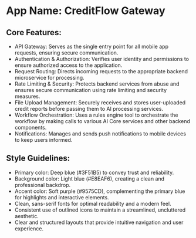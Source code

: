 # **App Name**: CreditFlow Gateway

## Core Features:

- API Gateway: Serves as the single entry point for all mobile app requests, ensuring secure communication.
- Authentication & Authorization: Verifies user identity and permissions to ensure authorized access to the application.
- Request Routing: Directs incoming requests to the appropriate backend microservice for processing.
- Rate Limiting & Security: Protects backend services from abuse and ensures secure communication using rate limiting and security measures.
- File Upload Management: Securely receives and stores user-uploaded credit reports before passing them to AI processing services.
- Workflow Orchestration: Uses a rules engine tool to orchestrate the workflow by making calls to various AI Core services and other backend components.
- Notifications: Manages and sends push notifications to mobile devices to keep users informed.

## Style Guidelines:

- Primary color: Deep blue (#3F51B5) to convey trust and reliability.
- Background color: Light blue (#E8EAF6), creating a clean and professional backdrop.
- Accent color: Soft purple (#9575CD), complementing the primary blue for highlights and interactive elements.
- Clean, sans-serif fonts for optimal readability and a modern feel.
- Consistent use of outlined icons to maintain a streamlined, uncluttered aesthetic.
- Clear and structured layouts that provide intuitive navigation and user experience.